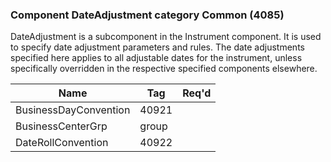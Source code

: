 ### Component DateAdjustment category Common (4085)

DateAdjustment is a subcomponent in the Instrument component. It is used to specify date adjustment parameters and rules. The date adjustments specified here applies to all adjustable dates for the instrument, unless specifically overridden in the respective specified components elsewhere.

| Name                  | Tag   | Req'd |
|-----------------------|-------|----------|
| BusinessDayConvention | 40921 |       |
| BusinessCenterGrp     | group |       |
| DateRollConvention    | 40922 |       |

